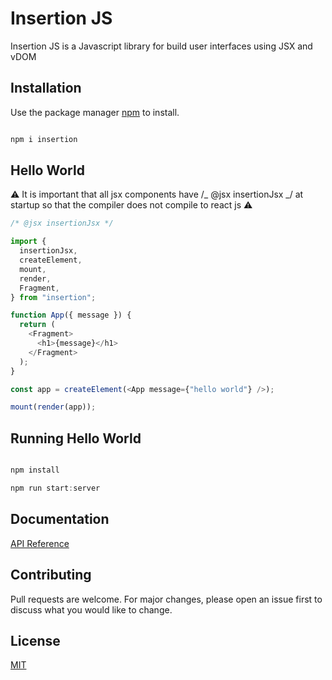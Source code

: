 # Insertion JS

Insertion JS is a Javascript library for build user interfaces using JSX and vDOM

## Installation

Use the package manager [npm](https://www.npmjs.com/package/insertion) to install.

```javascript

npm i insertion

```

## Hello World

⚠ It is important that all jsx components have /_ @jsx insertionJsx _/ at startup so that the compiler does not compile to react js ⚠

```javascript
/* @jsx insertionJsx */

import {
  insertionJsx,
  createElement,
  mount,
  render,
  Fragment,
} from "insertion";

function App({ message }) {
  return (
    <Fragment>
      <h1>{message}</h1>
    </Fragment>
  );
}

const app = createElement(<App message={"hello world"} />);

mount(render(app));
```

## Running Hello World

```javascript

npm install

npm run start:server

```

## Documentation

[API Reference](/documentation/api.md)

## Contributing

Pull requests are welcome. For major changes, please open an issue first to discuss what you would like to change.

## License

[MIT](https://opensource.org/licenses/MIT)
